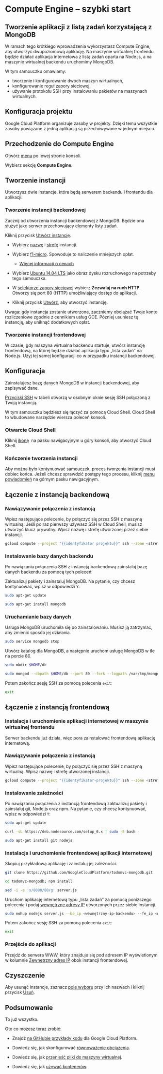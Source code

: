 # Compute Engine – szybki start

## Tworzenie aplikacji z listą zadań korzystającą z MongoDB

<walkthrough-tutorial-duration duration="15"></walkthrough-tutorial-duration>

W ramach tego krótkiego wprowadzenia wykorzystasz Compute Engine, aby utworzyć
dwupoziomową aplikację. Na maszynie wirtualnej frontendu będzie działać
aplikacja internetowa z listą zadań oparta na Node.js, a na maszynie wirtualnej
backendu uruchomimy MongoDB.

W tym samouczku omawiamy:

*   tworzenie i konfigurowanie dwóch maszyn wirtualnych,
*   konfigurowanie reguł zapory sieciowej,
*   używanie protokołu SSH przy instalowaniu pakietów na maszynach wirtualnych.

## Konfiguracja projektu

Google Cloud Platform organizuje zasoby w projekty. Dzięki temu wszystkie zasoby
powiązane z jedną aplikacją są przechowywane w jednym miejscu.

<walkthrough-project-billing-setup permissions="compute.instances.create"></walkthrough-project-billing-setup>

## Przechodzenie do Compute Engine

Otwórz [menu][spotlight-console-menu] po lewej stronie konsoli.

Wybierz sekcję **Compute Engine**.

<walkthrough-menu-navigation sectionid="COMPUTE_SECTION"></walkthrough-menu-navigation>

## Tworzenie instancji

Utworzysz dwie instancje, które będą serwerem backendu i frontendu dla
aplikacji.

### Tworzenie instancji backendowej

Zacznij od utworzenia instancji backendowej z MongoDB. Będzie ona służyć jako
serwer przechowujący elementy listy zadań.

Kliknij przycisk [Utwórz instancję][spotlight-create-instance].

*   Wybierz [nazwę][spotlight-instance-name] i [strefę][spotlight-instance-zone]
    instancji.

*   Wybierz [f1-micro][spotlight-machine-type]. Spowoduje to naliczenie
    mniejszych opłat.

    *   [Więcej informacji o cenach][pricing]

*   Wybierz [Ubuntu 14.04 LTS][spotlight-boot-disk] jako obraz dysku
    rozruchowego na potrzeby tego samouczka.

*   W [selektorze zapory sieciowej][spotlight-firewall] wybierz **Zezwalaj na
    ruch HTTP**. Otworzy się port 80 (HTTP) umożliwiający dostęp do aplikacji.

*   Kliknij przycisk [Utwórz][spotlight-submit-create], aby utworzyć instancję.

Uwaga: gdy instancja zostanie utworzona, zaczniemy obciążać Twoje konto
rozliczeniowe zgodnie z cennikiem usług GCE. Później usuniesz tę instancję, aby
uniknąć dodatkowych opłat.

### Tworzenie instancji frontendowej

W czasie, gdy maszyna wirtualna backendu startuje, utwórz instancję frontendową,
na której będzie działać aplikacja typu „lista zadań” na Node.js. Użyj tej samej
konfiguracji co w przypadku instancji backendowej.

## Konfiguracja

Zainstalujesz bazę danych MongoDB w instancji backendowej, aby zapisywać dane.

[Przyciski SSH][spotlight-ssh-buttons] w tabeli otworzą w osobnym oknie sesję
SSH połączoną z Twoją instancją.

W tym samouczku będziesz się łączyć za pomocą Cloud Shell. Cloud Shell to
wbudowane narzędzie wiersza poleceń konsoli.

### Otwarcie Cloud Shell

Kliknij
[ikonę][spotlight-open-devshell] <walkthrough-cloud-shell-icon></walkthrough-cloud-shell-icon>
na pasku nawigacyjnym u góry konsoli, aby otworzyć Cloud Shell.

### Kończenie tworzenia instancji

Aby można było kontynuować samouczek, proces tworzenia instancji musi dobiec
końca. Jeżeli chcesz sprawdzić postępy tego procesu, kliknij
[menu powiadomień][spotlight-notification-menu] na górnym pasku nawigacyjnym.

## Łączenie z instancją backendową

### Nawiązywanie połączenia z instancją

Wpisz następujące polecenie, by połączyć się przez SSH z maszyną wirtualną.
Jeśli po raz pierwszy używasz SSH w Cloud Shell, musisz utworzyć klucz prywatny.
Wpisz nazwę i strefę utworzonej przez siebie instancji.

```bash
gcloud compute --project "{{identyfikator projektu}}" ssh --zone <strefa-backendu> <nazwa-backendu>
```

### Instalowanie bazy danych backendu

Po nawiązaniu połączenia SSH z instancją backendową zainstaluj bazę danych
backendu za pomocą tych poleceń:

Zaktualizuj pakiety i zainstaluj MongoDB. Na pytanie, czy chcesz kontynuować,
wpisz w odpowiedzi `Y`.

```bash
sudo apt-get update
```

```bash
sudo apt-get install mongodb
```

### Uruchamianie bazy danych

Usługa MongoDB uruchomiła się po zainstalowaniu. Musisz ją zatrzymać, aby
zmienić sposób jej działania.

```bash
sudo service mongodb stop
```

Utwórz katalog dla MongoDB, a następnie uruchom usługę MongoDB w tle na
porcie 80.

```bash
sudo mkdir $HOME/db
```

```bash
sudo mongod --dbpath $HOME/db --port 80 --fork --logpath /var/tmp/mongodb
```

Potem zakończ sesję SSH za pomocą polecenia `exit`:

```bash
exit
```

## Łączenie z instancją frontendową

### Instalacja i uruchomienie aplikacji internetowej w maszynie wirtualnej frontendu

Serwer backendu już działa, więc pora zainstalować frontendową aplikację
internetową.

### Nawiązywanie połączenia z instancją

Wpisz następujące polecenie, by połączyć się przez SSH z maszyną wirtualną.
Wpisz nazwę i strefę utworzonej instancji.

```bash
gcloud compute --project "{{identyfikator-projektu}}" ssh --zone <strefa-frontendu> <nazwa-frontendu>
```

### Instalowanie zależności

Po nawiązaniu połączenia z instancją frontendową zaktualizuj pakiety i
zainstaluj git, Node.js oraz npm. Na pytanie, czy chcesz kontynuować, wpisz w
odpowiedzi `Y`:

```bash
sudo apt-get update
```

```bash
curl -sL https://deb.nodesource.com/setup_6.x | sudo -E bash -
```

```bash
sudo apt-get install git nodejs
```

### Instalacja i uruchomienie frontendowej aplikacji internetowej

Skopiuj przykładową aplikację i zainstaluj jej zależności.

```bash
git clone https://github.com/GoogleCloudPlatform/todomvc-mongodb.git
```

```bash
cd todomvc-mongodb; npm install
```

```bash
sed -i -e 's/8080/80/g' server.js
```

Uruchom aplikację internetową typu „lista zadań” za pomocą poniższego polecenia
i podaj [wewnętrzne adresy IP][spotlight-internal-ip] utworzonych przez siebie
instancji.

```bash
sudo nohup nodejs server.js --be_ip <wewnętrzny-ip-backendu> --fe_ip <wewnętrzny-ip-frontendu> &
```

Potem zakończ sesję SSH za pomocą polecenia `exit`:

```bash
exit
```

### Przejście do aplikacji

Przejdź do serwera WWW, który znajduje się pod adresem IP wyświetlonym w
kolumnie [Zewnętrzny adres IP][spotlight-external-ip] obok instancji
frontendowej.

## Czyszczenie

Aby usunąć instancje, zaznacz [pole wyboru][spotlight-instance-checkbox] przy
ich nazwach i kliknij przycisk [Usuń][spotlight-delete-button].

## Podsumowanie

<walkthrough-conclusion-trophy></walkthrough-conclusion-trophy>

To już wszystko.

Oto co możesz teraz zrobić:

*   Znajdź [na GitHubie przykłady kodu](http://googlecloudplatform.github.io/)
    dla Google Cloud Platform.

*   Dowiedz się, jak skonfigurować
    [równoważenie obciążenia](https://cloud.google.com/compute/docs/load-balancing/).

*   Dowiedz się, jak
    [przenieść pliki do maszyny wirtualnej](https://cloud.google.com/compute/docs/instances/transfer-files/).

*   Dowiedz się, jak
    [używać kontenerów](https://cloud.google.com/compute/docs/containers).

[pricing]: https://cloud.google.com/compute/#compute-engine-pricing
[spotlight-boot-disk]: walkthrough://spotlight-pointer?cssSelector=vm-set-boot-disk
[spotlight-console-menu]: walkthrough://spotlight-pointer?spotlightId=console-nav-menu
[spotlight-control-panel]: walkthrough://spotlight-pointer?cssSelector=#p6n-action-bar-container-main
[spotlight-create-instance]: walkthrough://spotlight-pointer?spotlightId=gce-zero-new-vm,gce-vm-list-new
[spotlight-delete-button]: walkthrough://spotlight-pointer?cssSelector=.p6n-icon-delete
[spotlight-external-ip]: walkthrough://spotlight-pointer?cssSelector=.p6n-external-link
[spotlight-firewall]: walkthrough://spotlight-pointer?spotlightId=gce-vm-add-firewall
[spotlight-instance-checkbox]: walkthrough://spotlight-pointer?cssSelector=.p6n-checkbox-form-label
[spotlight-instance-name]: walkthrough://spotlight-pointer?spotlightId=gce-vm-add-name
[spotlight-instance-zone]: walkthrough://spotlight-pointer?spotlightId=gce-vm-add-zone-select
[spotlight-internal-ip]: walkthrough://spotlight-pointer?cssSelector=gce-internal-ip
[spotlight-machine-type]: walkthrough://spotlight-pointer?spotlightId=gce-add-machine-type-select
[spotlight-notification-menu]: walkthrough://spotlight-pointer?cssSelector=.p6n-notification-dropdown,.cfc-icon-notifications
[spotlight-open-devshell]: walkthrough://spotlight-pointer?spotlightId=devshell-activate-button
[spotlight-ssh-buttons]: walkthrough://spotlight-pointer?cssSelector=gce-connect-to-instance
[spotlight-submit-create]: walkthrough://spotlight-pointer?spotlightId=gce-submit
[spotlight-vm-list]: walkthrough://spotlight-pointer?cssSelector=vm2-instance-list%20.p6n-checkboxed-table
